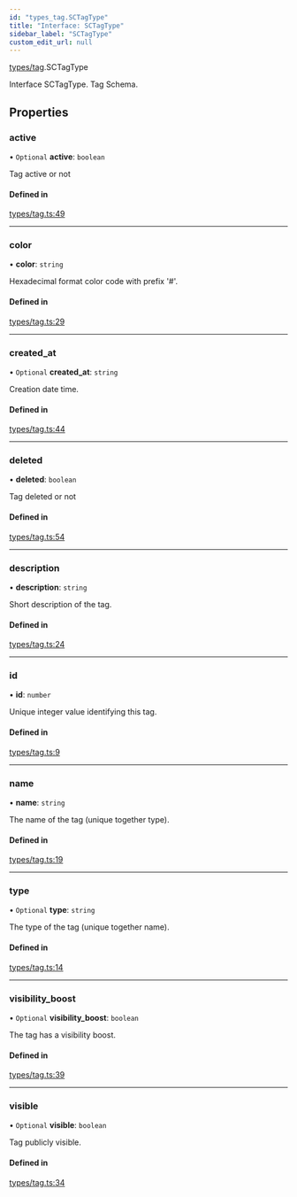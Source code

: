 ```yaml
---
id: "types_tag.SCTagType"
title: "Interface: SCTagType"
sidebar_label: "SCTagType"
custom_edit_url: null
---
```


[types/tag](../modules/types_tag).SCTagType

Interface SCTagType.
Tag Schema.

## Properties

### active

• `Optional` **active**: `boolean`

Tag active or not

#### Defined in

[types/tag.ts:49](https://github.com/selfcommunity/community-ui/blob/7f26f69/packages/sc-core/src/types/tag.ts#L49)

___

### color

• **color**: `string`

Hexadecimal format color code with prefix '#'.

#### Defined in

[types/tag.ts:29](https://github.com/selfcommunity/community-ui/blob/7f26f69/packages/sc-core/src/types/tag.ts#L29)

___

### created\_at

• `Optional` **created\_at**: `string`

Creation date time.

#### Defined in

[types/tag.ts:44](https://github.com/selfcommunity/community-ui/blob/7f26f69/packages/sc-core/src/types/tag.ts#L44)

___

### deleted

• **deleted**: `boolean`

Tag deleted or not

#### Defined in

[types/tag.ts:54](https://github.com/selfcommunity/community-ui/blob/7f26f69/packages/sc-core/src/types/tag.ts#L54)

___

### description

• **description**: `string`

Short description of the tag.

#### Defined in

[types/tag.ts:24](https://github.com/selfcommunity/community-ui/blob/7f26f69/packages/sc-core/src/types/tag.ts#L24)

___

### id

• **id**: `number`

Unique integer value identifying this tag.

#### Defined in

[types/tag.ts:9](https://github.com/selfcommunity/community-ui/blob/7f26f69/packages/sc-core/src/types/tag.ts#L9)

___

### name

• **name**: `string`

The name of the tag (unique together type).

#### Defined in

[types/tag.ts:19](https://github.com/selfcommunity/community-ui/blob/7f26f69/packages/sc-core/src/types/tag.ts#L19)

___

### type

• `Optional` **type**: `string`

The type of the tag (unique together name).

#### Defined in

[types/tag.ts:14](https://github.com/selfcommunity/community-ui/blob/7f26f69/packages/sc-core/src/types/tag.ts#L14)

___

### visibility\_boost

• `Optional` **visibility\_boost**: `boolean`

The tag has a visibility boost.

#### Defined in

[types/tag.ts:39](https://github.com/selfcommunity/community-ui/blob/7f26f69/packages/sc-core/src/types/tag.ts#L39)

___

### visible

• `Optional` **visible**: `boolean`

Tag publicly visible.

#### Defined in

[types/tag.ts:34](https://github.com/selfcommunity/community-ui/blob/7f26f69/packages/sc-core/src/types/tag.ts#L34)
